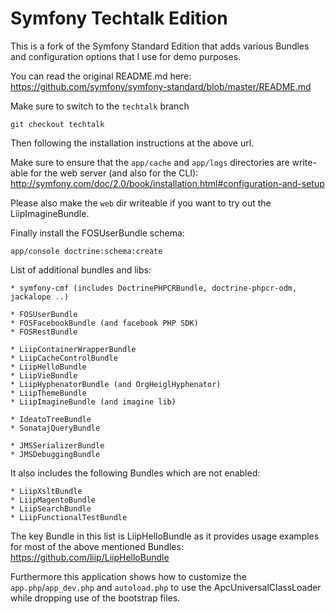 Symfony Techtalk Edition
========================

This is a fork of the Symfony Standard Edition that adds various Bundles
and configuration options that I use for demo purposes.

You can read the original README.md here:
https://github.com/symfony/symfony-standard/blob/master/README.md

Make sure to switch to the ``techtalk`` branch

```
git checkout techtalk
```

Then following the installation instructions at the above url.

Make sure to ensure that the ``app/cache`` and ``app/logs`` directories are
write-able for the web server (and also for the CLI):
http://symfony.com/doc/2.0/book/installation.html#configuration-and-setup

Please also make the ``web`` dir writeable if you want to try out the
LiipImagineBundle.

Finally install the FOSUserBundle schema:
```
app/console doctrine:schema:create
```

List of additional bundles and libs:

    * symfony-cmf (includes DoctrinePHPCRBundle, doctrine-phpcr-odm, jackalope ..)

    * FOSUserBundle
    * FOSFacebookBundle (and facebook PHP SDK)
    * FOSRestBundle

    * LiipContainerWrapperBundle
    * LiipCacheControlBundle
    * LiipHelloBundle
    * LiipVieBundle
    * LiipHyphenatorBundle (and OrgHeiglHyphenator)
    * LiipThemeBundle
    * LiipImagineBundle (and imagine lib)

    * IdeatoTreeBundle
    * SonatajQueryBundle

    * JMSSerializerBundle
    * JMSDebuggingBundle

It also includes the following Bundles which are not enabled:

    * LiipXsltBundle
    * LiipMagentoBundle
    * LiipSearchBundle
    * LiipFunctionalTestBundle

The key Bundle in this list is LiipHelloBundle as it provides usage examples
for most of the above mentioned Bundles:
https://github.com/liip/LiipHelloBundle

Furthermore this application shows how to customize the ``app.php``/``app_dev.php``
and ``autoload.php`` to use the ApcUniversalClassLoader while dropping use of the
bootstrap files.
